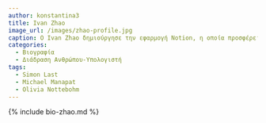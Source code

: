 ```yaml
---
author: konstantina3
title: Ivan Zhao 
image_url: /images/zhao-profile.jpg
caption: Ο Ivan Zhao δημιούργησε την εφαρμογή Notion, η οποία προσφέρει πληθώρα εργαλείων για τη δημιουργία και λήψη σημειώσεων και εγγράφων. Ο ίδιος αναφέρει ότι ως πρότυπα του έχει τον Alan Kay, τον Ted Nelson και τον Douglas Engelbart, οι οποίοι βοήθησαν τον άνθρωπο να γίνει πιο παραγωγικός και δημιουργικός σε εποχές που οι υπόλοιποι δεν μπορούσαν καν να το φανταστούν.
categories:
  - Βιογραφία 
  - Διάδραση Ανθρώπου-Υπολογιστή 
tags:
  - Simon Last
  - Michael Manapat
  - Olivia Nottebohm
---
```

{% include bio-zhao.md %}
